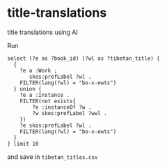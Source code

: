 # title-translations

title translations using AI

Run

```sparql
select (?e as ?book_id) (?wl as ?tibetan_title) {
  {
    ?e a :Work ;
       skos:prefLabel ?wl .
    FILTER(lang(?wl) = "bo-x-ewts")
  } union {
    ?e a :Instance .
    FILTER(not exists{
    	?e :instanceOf ?w .
        ?w skos:prefLabel ?wwl .
    })
    ?e skos:prefLabel ?wl .
    FILTER(lang(?wl) = "bo-x-ewts")
  }
} limit 10
```

and save in `tibetan_titles.csv`